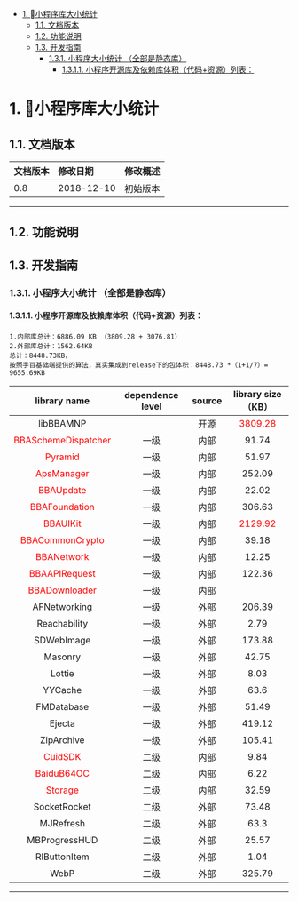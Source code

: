 <!-- TOC -->

- [1. 小程序库大小统计](#1-小程序库大小统计)
    - [1.1. 文档版本](#11-文档版本)
    - [1.2. 功能说明](#12-功能说明)
    - [1.3. 开发指南](#13-开发指南)
        - [1.3.1. 小程序大小统计 （全部是静态库）](#131-小程序大小统计-全部是静态库)
            - [1.3.1.1. 小程序开源库及依赖库体积（代码+资源）列表：](#1311-小程序开源库及依赖库体积代码资源列表)

<!-- /TOC -->
# 1. 小程序库大小统计
## 1.1. 文档版本

|文档版本|修改日期|修改概述|
|:--|:--|:--|
|0.8|2018-12-10|初始版本|

--------------------------
## 1.2. 功能说明


## 1.3. 开发指南
### 1.3.1. 小程序大小统计 （全部是静态库）

#### 1.3.1.1. 小程序开源库及依赖库体积（代码+资源）列表：
	1.内部库总计：6886.09 KB （3809.28 + 3076.81）
	2.外部库总计：1562.64KB
	总计：8448.73KB，
	按照手百基础端提供的算法，真实集成到release下的包体积：8448.73 *（1+1/7）= 9655.69KB

| library name | dependence level | source | library size（KB） |
|  :-: | :-: |  :-: |  :-: |
| libBBAMNP |  | 开源 | <font color=red> 3809.28 |
| <font color=red> BBASchemeDispatcher | 一级 | 内部| 91.74 |
| <font color=red> Pyramid   | 一级 | 内部| 51.97 |
| <font color=red> ApsManager   | 一级 | 内部| 252.09 |
| <font color=red> BBAUpdate   | 一级 | 内部| 22.02 |
| <font color=red> BBAFoundation    | 一级 | 内部| 306.63 |
| <font color=red> BBAUIKit    | 一级 | 内部| <font color=red> 2129.92 |
| <font color=red> BBACommonCrypto    | 一级 | 内部| 39.18 |
| <font color=red> BBANetwork    | 一级 | 内部| 12.25 |
| <font color=red> BBAAPIRequest    | 一级 | 内部| 122.36 |
| <font color=red> BBADownloader    | 一级 | 内部|  |
| AFNetworking   | 一级 | 外部| 206.39 |
| Reachability   | 一级 | 外部| 2.79 |
| SDWebImage   | 一级 | 外部| 173.88 |
| Masonry   | 一级 | 外部| 42.75 |
| Lottie   | 一级 | 外部| 8.03 |
| YYCache   | 一级 | 外部| 63.6 |
| FMDatabase   | 一级 | 外部| 51.49 |
| Ejecta   | 一级 | 外部| 419.12 |
| ZipArchive   | 一级 | 外部| 105.41 |
| <font color=red> CuidSDK   | 二级 | 内部| 9.84 |
| <font color=red> BaiduB64OC    | 二级 | 内部| 6.22 |
| <font color=red> Storage    | 二级 | 内部| 32.59 |
| SocketRocket   | 二级 | 外部| 73.48 |
| MJRefresh   | 二级 | 外部| 63.3  |
| MBProgressHUD   | 二级 | 外部| 25.57 |
| RIButtonItem   | 二级 | 外部| 1.04 |
| WebP   | 二级 | 外部| 325.79  |

------

